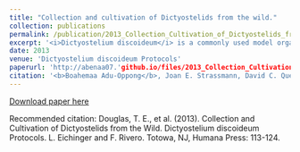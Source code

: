 ```yaml
---
title: "Collection and cultivation of Dictyostelids from the wild."
collection: publications
permalink: /publication/2013_Collection_Cultivation_of_Dictyostelids_from_the_Wild
excerpt: '<i>Dictyostelium discoideum</i> is a commonly used model organism for the study of biological processes such as chemotaxis, cell communication, and development. While these studies primarily focus on a single clone, recent work has revealed a host of questions that can only be answered from studies of multiple genetically distinct clones.'
date: 2013
venue: 'Dictyostelium discoideum Protocols'
paperurl: 'http://abenaa07.'github.io/files/2013_Collection_Cultivation_of_Dictyostelids_from_the_Wild.pdf'
citation: '<b>Boahemaa Adu-Oppong</b>, Joan E. Strassmann, David C. Queller (2015). &quot;Is there specificity in a defensive mutualism against soil versus lab nematodes, Dictyostelium discoideum farmers and their bacteria?.&quot; <i>Evolutionary Ecology Research</i>. 16.'
---
```


[Download paper here](http://abenaa07.github.io/files/2013_Collection_Cultivation_of_Dictyostelids_from_the_Wild.pdf)

Recommended citation: Douglas, T. E., et al. (2013). Collection and Cultivation of Dictyostelids from the Wild. Dictyostelium discoideum Protocols. L. Eichinger and F. Rivero. Totowa, NJ, Humana Press: 113-124.
